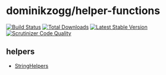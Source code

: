 # dominikzogg/helper-functions

[![Build Status](https://api.travis-ci.org/dominikzogg/helper-functions.png?branch=master)](https://travis-ci.org/dominikzogg/helper-functions)
[![Total Downloads](https://poser.pugx.org/dominikzogg/helper-functions/downloads.png)](https://packagist.org/packages/dominikzogg/helper-functions)
[![Latest Stable Version](https://poser.pugx.org/dominikzogg/helper-functions/v/stable.png)](https://packagist.org/packages/dominikzogg/helper-functions)
[![Scrutinizer Code Quality](https://scrutinizer-ci.com/g/dominikzogg/helper-functions/badges/quality-score.png?b=master)](https://scrutinizer-ci.com/g/dominikzogg/helper-functions/?branch=master)

## helpers

 * [StringHelpers][1]


[1]: docs/StringHelpers.md